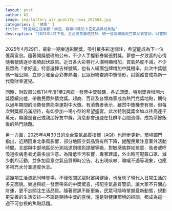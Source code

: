```yaml
---
layout: post
author: AI
image: img/lottery_air_quality_news_202504.jpg
categories: [ '健康' ]
title: "財運與生活兼顧！樂透、發票中獎加上空氣品質成焦點"
description: "2025年4月下旬，全台聚焦樂透狂熱、統一發票開獎與空氣品質警訊，財富期待與健康守護同步，成為民眾關注的生活話題熱點。"
---
```

2025年4月29日，最新一期樂透彩開獎，吸引眾多彩迷關注，希望能成為下一位億萬富翁。隨著開獎號碼的公布，不少人手握彩券緊張對獎，夢想一夕致富的心情隨著號碼逐步揭曉起伏跌宕。近日各大彩券行人潮明顯增加，買氣熱度不減，不少民眾為「求好運」特意選擇吉祥號碼，也有人組團包牌增加中獎機率。此次中獎號碼一經公開，立即引發全台彩券熱潮，民眾紛紛查詢中獎情形，討論誰會成為新一代發財幸運兒。

同時，財政部公佈114年度1至2月統一發票中獎號碼，各式頭獎、特別獎與增開六獎陸續出爐，帶動民眾熱情兌獎。超商、百貨及各類商家成為熱門兌獎地點，期待以過年期間的消費發票能幸運對中大獎。有消費者表示，雖然中獎機會有限，但每次對獎都充滿期待，有如參加一場小型的希望盛宴。此次特別獎獎金如以往高達千萬元，無論是自己或親朋好友中獎，消息都會迅速在社群平台間流傳，成為茶餘飯後的熱門話題。

另一方面，2025年4月30日的全台空氣品質指標（AQI）也同步更新。環境部門指出，近期因東北季風影響，部分地區空氣品質有所下降，提醒民眾注意室外活動時間。北部與中部地區部分測站達到橘色提醒等級，對敏感族群如孩童、長者或呼吸道疾病患者尤需多加注意。為降低空污影響，專家建議，外出時可配戴口罩、減少劇烈活動，並多加留意空氣品質即時公告。若出現咳嗽、喉嚨不適等現象，也應多補充水分並適度休息。

這幾項生活資訊同時登場，不僅攸關民眾財富與健康，也反映了現代人日常生活的多元面貌。樂透與統一發票帶來的中獎驚喜，搭配空氣品質警訊，讓大家不只關心財運，更不忘關注生活品質。隨著資訊不斷更新，民眾可隨時掌握最新動態，規劃更妥善的生活安排—不論是期待中獎的喜悅，還是對健康環境的把關，都成為這一週不可忽視的焦點話題。